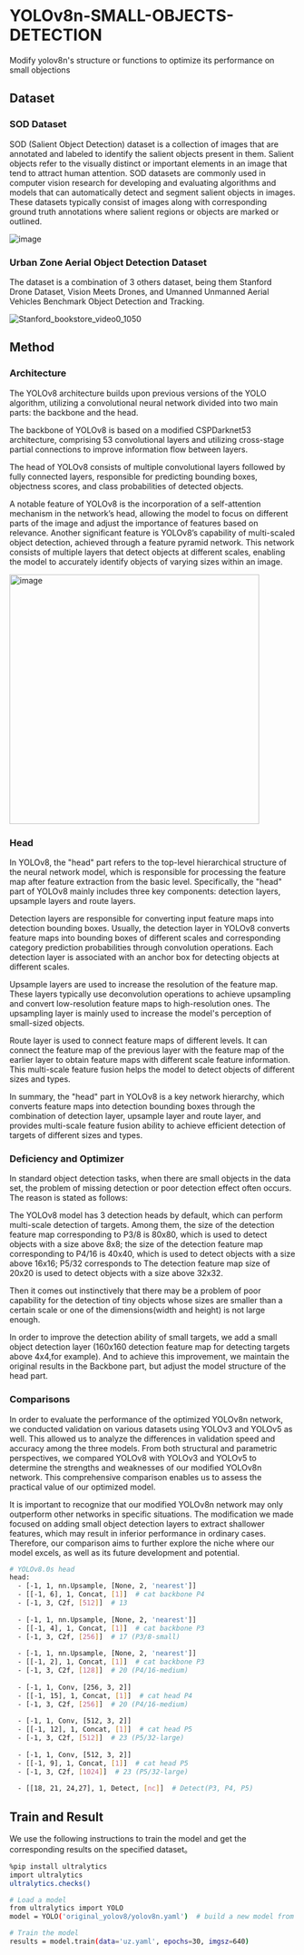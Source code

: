 # YOLOv8n-SMALL-OBJECTS-DETECTION
Modify yolov8n's structure or functions to optimize its performance on small objections

## Dataset

### SOD Dataset
SOD (Salient Object Detection) dataset is a collection of images that are annotated and labeled to identify the salient objects present in them. Salient objects refer to the visually distinct or important elements in an image that tend to attract human attention. SOD datasets are commonly used in computer vision research for developing and evaluating algorithms and models that can automatically detect and segment salient objects in images. These datasets typically consist of images along with corresponding ground truth annotations where salient regions or objects are marked or outlined.

![image](https://github.com/zhuty2001/YOLOv8n-SMALL-OBJECTS-DETECTION/assets/68087747/30931aba-b36b-4668-8bc5-8b7b569f0302)

### Urban Zone Aerial Object Detection Dataset
The dataset is a combination of 3 others dataset, being them Stanford Drone Dataset, Vision Meets Drones, and Umanned Unmanned Aerial Vehicles Benchmark Object Detection and Tracking.

![Stanford_bookstore_video0_1050](https://github.com/zhuty2001/YOLOv8n-SMALL-OBJECTS-DETECTION/assets/68087747/83948415-2eb6-468e-94df-9c9a514165d8)

## Method
### Architecture

  The YOLOv8 architecture builds upon previous versions of the YOLO algorithm, utilizing a convolutional neural network divided into two main parts: the backbone and the head. 
  
  The backbone of YOLOv8 is based on a modified CSPDarknet53 architecture, comprising 53 convolutional layers and utilizing cross-stage partial connections to improve information flow between layers. 
  
  The head of YOLOv8 consists of multiple convolutional layers followed by fully connected layers, responsible for predicting bounding boxes, objectness scores, and class probabilities of detected objects. 
  
  A notable feature of YOLOv8 is the incorporation of a self-attention mechanism in the network’s head, allowing the model to focus on different parts of the image and adjust the importance of features based on relevance. Another significant feature is YOLOv8’s capability of multi-scaled object detection, achieved through a feature pyramid network. This network consists of multiple layers that detect objects at different scales, enabling the model to accurately identify objects of varying sizes within an image.

<img width="440" alt="image" src="https://github.com/zhuty2001/YOLOv8n-SMALL-OBJECTS-DETECTION/assets/68087747/ca62048c-01ac-46e9-a3c8-93ef64975844">

### Head

  In YOLOv8, the "head" part refers to the top-level hierarchical structure of the neural network model, which is responsible for processing the feature map after feature extraction from the basic level. Specifically, the "head" part of YOLOv8 mainly includes three key components: detection layers, upsample layers and route layers.
  
  Detection layers are responsible for converting input feature maps into detection bounding boxes. Usually, the detection layer in YOLOv8 converts feature maps into bounding boxes of different scales and corresponding category prediction probabilities through convolution operations. Each detection layer is associated with an anchor box for detecting objects at different scales.
  
  Upsample layers are used to increase the resolution of the feature map. These layers typically use deconvolution operations to achieve upsampling and convert low-resolution feature maps to high-resolution ones. The upsampling layer is mainly used to increase the model's perception of small-sized objects.
  
  Route layer is used to connect feature maps of different levels. It can connect the feature map of the previous layer with the feature map of the earlier layer to obtain feature maps with different scale feature information. This multi-scale feature fusion helps the model to detect objects of different sizes and types.
  
  In summary, the "head" part in YOLOv8 is a key network hierarchy, which converts feature maps into detection bounding boxes through the combination of detection layer, upsample layer and route layer, and provides multi-scale feature fusion ability to achieve efficient detection of targets of different sizes and types.

### Deficiency and Optimizer
  In standard object detection tasks, when there are small objects in the data set, the problem of missing detection or poor detection effect often occurs. The reason is stated as follows:
  
  The YOLOv8 model has 3 detection heads by default, which can perform multi-scale detection of targets. Among them, the size of the detection feature map corresponding to P3/8 is 80x80, which is used to detect objects with a size above 8x8; the size of the detection feature map corresponding to P4/16 is 40x40, which is used to detect objects with a size above 16x16; P5/32 corresponds to The detection feature map size of 20x20 is used to detect objects with a size above 32x32.

  Then it comes out instinctively that there may be a problem of poor capability for the detection of tiny objects whose sizes are smaller than a certain scale or one of the dimensions(width and height) is not large enough.
  
  In order to improve the detection ability of small targets, we add a small object detection layer (160x160 detection feature map for detecting targets above 4x4,for example). And to achieve this improvement, we maintain the original results in the Backbone part, but adjust the model structure of the head part.

### Comparisons

  In order to evaluate the performance of the optimized YOLOv8n network, we conducted validation on various datasets using YOLOv3 and YOLOv5 as well. This allowed us to analyze the differences in validation speed and accuracy among the three models. From both structural and parametric perspectives, we compared YOLOv8 with YOLOv3 and YOLOv5 to determine the strengths and weaknesses of our modified YOLOv8n network. This comprehensive comparison enables us to assess the practical value of our optimized model.

  It is important to recognize that our modified YOLOv8n network may only outperform other networks in specific situations. The modification we made focused on adding small object detection layers to extract shallower features, which may result in inferior performance in ordinary cases. Therefore, our comparison aims to further explore the niche where our model excels, as well as its future development and potential.


```bash
# YOLOv8.0s head
head:
  - [-1, 1, nn.Upsample, [None, 2, 'nearest']]
  - [[-1, 6], 1, Concat, [1]]  # cat backbone P4
  - [-1, 3, C2f, [512]]  # 13
 
  - [-1, 1, nn.Upsample, [None, 2, 'nearest']]
  - [[-1, 4], 1, Concat, [1]]  # cat backbone P3
  - [-1, 3, C2f, [256]]  # 17 (P3/8-small)
 
  - [-1, 1, nn.Upsample, [None, 2, 'nearest']]
  - [[-1, 2], 1, Concat, [1]]  # cat backbone P3
  - [-1, 3, C2f, [128]]  # 20 (P4/16-medium)
 
  - [-1, 1, Conv, [256, 3, 2]]
  - [[-1, 15], 1, Concat, [1]]  # cat head P4
  - [-1, 3, C2f, [256]]  # 20 (P4/16-medium)
 
  - [-1, 1, Conv, [512, 3, 2]]
  - [[-1, 12], 1, Concat, [1]]  # cat head P5
  - [-1, 3, C2f, [512]]  # 23 (P5/32-large)
 
  - [-1, 1, Conv, [512, 3, 2]]
  - [[-1, 9], 1, Concat, [1]]  # cat head P5
  - [-1, 3, C2f, [1024]]  # 23 (P5/32-large)
 
  - [[18, 21, 24,27], 1, Detect, [nc]]  # Detect(P3, P4, P5)
```

## Train and Result

We use the following instructions to train the model and get the corresponding results on the specified dataset。

```bash
%pip install ultralytics
import ultralytics
ultralytics.checks()
```

```bash
# Load a model
from ultralytics import YOLO
model = YOLO('original_yolov8/yolov8n.yaml')  # build a new model from YAML

# Train the model
results = model.train(data='uz.yaml', epochs=30, imgsz=640)
```

